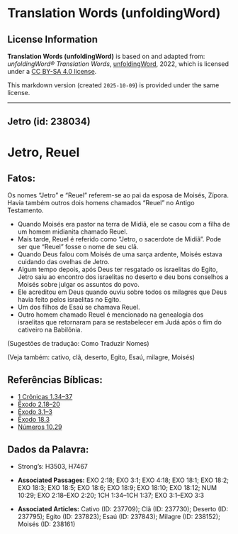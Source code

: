 # Translation Words (unfoldingWord)

## License Information

**Translation Words (unfoldingWord)** is based on and adapted from: _unfoldingWord® Translation Words_, [unfoldingWord](https://unfoldingword.org/utw), 2022, which is licensed under a [CC BY-SA 4.0 license](https://creativecommons.org/licenses/by-sa/4.0/legalcode.en).

This markdown version (created `2025-10-09`) is provided under the same license.



--------------------------------

## Jetro (id: 238034)

Jetro, Reuel
============

Fatos:
------

Os nomes “Jetro” e “Reuel” referem\-se ao pai da esposa de Moisés, Zípora. Havia também outros dois homens chamados “Reuel” no Antigo Testamento.

* Quando Moisés era pastor na terra de Midiã, ele se casou com a filha de um homem midianita chamado Reuel.
* Mais tarde, Reuel é referido como “Jetro, o sacerdote de Midiã”. Pode ser que “Reuel” fosse o nome de seu clã.
* Quando Deus falou com Moisés de uma sarça ardente, Moisés estava cuidando das ovelhas de Jetro.
* Algum tempo depois, após Deus ter resgatado os israelitas do Egito, Jetro saiu ao encontro dos israelitas no deserto e deu bons conselhos a Moisés sobre julgar os assuntos do povo.
* Ele acreditou em Deus quando ouviu sobre todos os milagres que Deus havia feito pelos israelitas no Egito.
* Um dos filhos de Esaú se chamava Reuel.
* Outro homem chamado Reuel é mencionado na genealogia dos israelitas que retornaram para se restabelecer em Judá após o fim do cativeiro na Babilônia.

(Sugestões de tradução: Como Traduzir Nomes)

(Veja também: cativo, clã, deserto, Egito, Esaú, milagre, Moisés)

Referências Bíblicas:
---------------------

* [1 Crônicas 1\.34–37](https://ref.ly/1Chr1:34-1Chr1:37)
* [Êxodo 2\.18–20](https://ref.ly/Exod2:18-Exod2:20)
* [Êxodo 3\.1–3](https://ref.ly/Exod3:1-Exod3:3)
* [Êxodo 18\.3](https://ref.ly/Exod18:3)
* [Números 10\.29](https://ref.ly/Num10:29)

Dados da Palavra:
-----------------

* Strong’s: H3503, H7467

* **Associated Passages:** EXO 2:18; EXO 3:1; EXO 4:18; EXO 18:1; EXO 18:2; EXO 18:3; EXO 18:5; EXO 18:6; EXO 18:9; EXO 18:10; EXO 18:12; NUM 10:29; EXO 2:18–EXO 2:20; 1CH 1:34–1CH 1:37; EXO 3:1–EXO 3:3
* **Associated Articles:** Cativo (ID: 237709); Clã (ID: 237730); Deserto (ID: 237795); Egito (ID: 237823); Esaú (ID: 237843); Milagre (ID: 238152); Moisés (ID: 238161)

